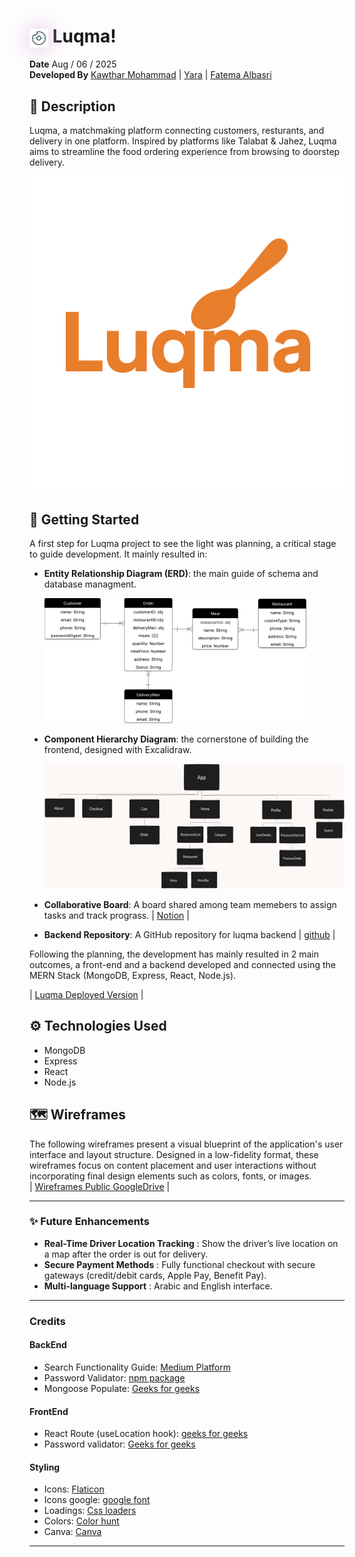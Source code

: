<h1>
  <img src="assets/donut-unscreen.gif"  width="30" height="30" style="vertical-align:middle; filter: drop-shadow(0 0 1rem rgba(225, 184, 225, 1));">
  Luqma!
</h1>

**Date** Aug / 06 / 2025 <br>
**Developed By** [Kawthar Mohammad](https://github.com/Kawthara-M) | [Yara](https://github.com/Yara-Waleed) | [Fatema Albasri](https://github.com/fatemaAlbasri)

## 📌 Description

Luqma, a matchmaking platform connecting customers, resturants, and delivery in one platform. Inspired by platforms like Talabat & Jahez, Luqma aims to streamline the food ordering experience from browsing to doorstep delivery.
<br>

<div align="center">
  <img src="./assets/logo.png" alt="Luqma Logo">
</div>

## 🚀 Getting Started

A first step for Luqma project to see the light was planning, a critical stage to guide development. It mainly resulted in:

- **Entity Relationship Diagram (ERD)**: the main guide of schema and database managment. <br>

  <img src="./assets/Luqma-ER.png" height="200px" alt="Logo">

- **Component Hierarchy Diagram**: the cornerstone of building the frontend, designed with Excalidraw. <br>

  <img src="./assets/diagram.png" height="200px" alt="componant hierarchy">

- **Collaborative Board**: A board shared among team memebers to assign tasks and track prograss.
  | [Notion](https://stellar-ground-30c.notion.site/Tasks-24765872718a80178886d12cdcce7fa5) |

- **Backend Repository**: A GitHub repository for luqma backend | [github](https://github.com/Kawthara-M/Luqma-Backend) |

Following the planning, the development has mainly resulted in 2 main outcomes, a front-end and a backend developed and connected using the MERN Stack (MongoDB, Express, React, Node.js). <br>

| [Luqma Deployed Version](https://luqma.surge.sh/) |

## ⚙️ Technologies Used

- MongoDB
- Express
- React
- Node.js

## 🗺️ Wireframes

The following wireframes present a visual blueprint of the application's user interface and layout structure. Designed in a low-fidelity format, these wireframes focus on content placement and user interactions without incorporating final design elements such as colors, fonts, or images. <br>
| [Wireframes Public GoogleDrive](https://drive.google.com/file/d/1YB0MhtIkYtj9ExbQ0EiqymQ-cjfsmWzi/view) |

---

### ✨ **Future Enhancements**

- **Real-Time Driver Location Tracking** : Show the driver’s live location on a map after the order is out for delivery.
- **Secure Payment Methods** : Fully functional checkout with secure gateways (credit/debit cards, Apple Pay, Benefit Pay).
- **Multi-language Support** : Arabic and English interface.

---

### **Credits**

#### **BackEnd**

- Search Functionality Guide: [Medium Platform](https://medium.com/@aniagudo.godson/running-a-simple-search-query-on-mongodb-atlas-using-express-nodejs-2-refining-search-queries-49949ce5c4a1)
- Password Validator: [npm package](https://www.npmjs.com/package/password-validator)
- Mongoose Populate: [Geeks for geeks](https://www.geeksforgeeks.org/mongodb/mongoose-populate/)

#### **FrontEnd**

- React Route (useLocation hook): [geeks for geeks](https://www.geeksforgeeks.org/reactjs/react-router-hooks/#uselocation-hook)
- Password validator: [Geeks for geeks](https://www.geeksforgeeks.org/reactjs/create-a-password-validator-using-reactjs/)

#### **Styling**

- Icons: [Flaticon](https://www.flaticon.com/)
- Icons google: [google font](https://fonts.google.com/icons)
- Loadings: [Css loaders](https://cssloaders.github.io/)
- Colors: [Color hunt](https://colorhunt.co/)
- Canva: [Canva](https://www.canva.com/design/DAGv75Jpsxk/kfeLLcHrUfYt8R4yOYLI6w/edit?utm_content=DAGv75Jpsxk&utm_campaign=designshare&utm_medium=link2&utm_source=sharebutton)

---
